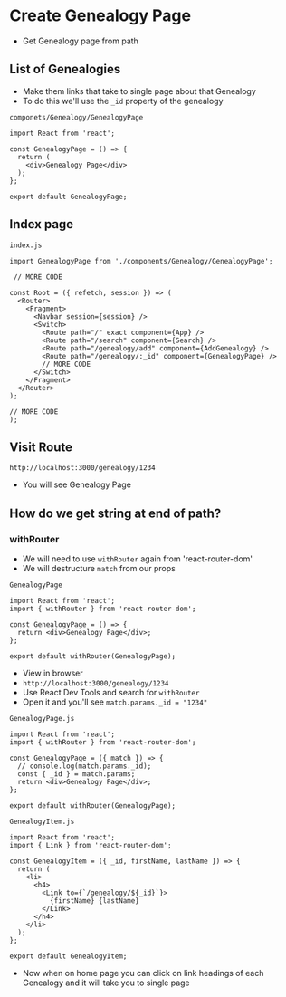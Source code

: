 # Create Genealogy Page
* Get Genealogy page from path

## List of Genealogies
* Make them links that take to single page about that Genealogy
* To do this we'll use the `_id` property of the genealogy

`componets/Genealogy/GenealogyPage`

```
import React from 'react';

const GenealogyPage = () => {
  return (
    <div>Genealogy Page</div>
  );
};

export default GenealogyPage;
```

## Index page
`index.js`

```
import GenealogyPage from './components/Genealogy/GenealogyPage';

 // MORE CODE

const Root = ({ refetch, session }) => (
  <Router>
    <Fragment>
      <Navbar session={session} />
      <Switch>
        <Route path="/" exact component={App} />
        <Route path="/search" component={Search} />
        <Route path="/genealogy/add" component={AddGenealogy} />
        <Route path="/genealogy/:_id" component={GenealogyPage} />
        // MORE CODE
      </Switch>
    </Fragment>
  </Router>
);

// MORE CODE
);
```

## Visit Route
`http://localhost:3000/genealogy/1234`

* You will see Genealogy Page

## How do we get string at end of path?
### withRouter
* We will need to use `withRouter` again from 'react-router-dom'
* We will destructure `match` from our props

`GenealogyPage`

```
import React from 'react';
import { withRouter } from 'react-router-dom';

const GenealogyPage = () => {
  return <div>Genealogy Page</div>;
};

export default withRouter(GenealogyPage);
```

* View in browser
* `http://localhost:3000/genealogy/1234`
* Use React Dev Tools and search for `withRouter`
* Open it and you'll see `match.params._id = "1234"`

`GenealogyPage.js`

```
import React from 'react';
import { withRouter } from 'react-router-dom';

const GenealogyPage = ({ match }) => {
  // console.log(match.params._id);
  const { _id } = match.params;
  return <div>Genealogy Page</div>;
};

export default withRouter(GenealogyPage);
```

`GenealogyItem.js`

```
import React from 'react';
import { Link } from 'react-router-dom';

const GenealogyItem = ({ _id, firstName, lastName }) => {
  return (
    <li>
      <h4>
        <Link to={`/genealogy/${_id}`}>
          {firstName} {lastName}
        </Link>
      </h4>
    </li>
  );
};

export default GenealogyItem;
```

* Now when on home page you can click on link headings of each Genealogy and it will take you to single page


